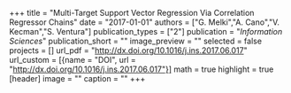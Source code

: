 +++
title = "Multi-Target Support Vector Regression Via Correlation Regressor Chains"
date = "2017-01-01"
authors = ["G. Melki","A. Cano","V. Kecman","S. Ventura"]
publication_types = ["2"]
publication = "_Information Sciences_"
publication_short = ""
image_preview = ""
selected = false
projects = []
url_pdf = "http://dx.doi.org/10.1016/j.ins.2017.06.017"
url_custom = [{name = "DOI", url = "http://dx.doi.org/10.1016/j.ins.2017.06.017"}]
math = true
highlight = true
[header]
image = ""
caption = ""
+++

